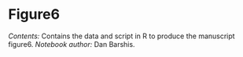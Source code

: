 # Figure6
*Contents:* Contains the data and script in R to produce the manuscript figure6. *Notebook author:* Dan Barshis. 
